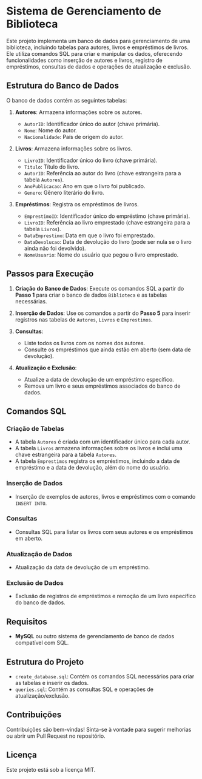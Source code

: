 # Sistema de Gerenciamento de Biblioteca

Este projeto implementa um banco de dados para gerenciamento de uma biblioteca, incluindo tabelas para autores, livros e empréstimos de livros. Ele utiliza comandos SQL para criar e manipular os dados, oferecendo funcionalidades como inserção de autores e livros, registro de empréstimos, consultas de dados e operações de atualização e exclusão.

## Estrutura do Banco de Dados

O banco de dados contém as seguintes tabelas:

1. **Autores**: Armazena informações sobre os autores.
   - `AutorID`: Identificador único do autor (chave primária).
   - `Nome`: Nome do autor.
   - `Nacionalidade`: País de origem do autor.

2. **Livros**: Armazena informações sobre os livros.
   - `LivroID`: Identificador único do livro (chave primária).
   - `Titulo`: Título do livro.
   - `AutorID`: Referência ao autor do livro (chave estrangeira para a tabela `Autores`).
   - `AnoPublicacao`: Ano em que o livro foi publicado.
   - `Genero`: Gênero literário do livro.

3. **Empréstimos**: Registra os empréstimos de livros.
   - `EmprestimoID`: Identificador único do empréstimo (chave primária).
   - `LivroID`: Referência ao livro emprestado (chave estrangeira para a tabela `Livros`).
   - `DataEmprestimo`: Data em que o livro foi emprestado.
   - `DataDevolucao`: Data de devolução do livro (pode ser nula se o livro ainda não foi devolvido).
   - `NomeUsuario`: Nome do usuário que pegou o livro emprestado.

## Passos para Execução

1. **Criação do Banco de Dados**:
   Execute os comandos SQL a partir do **Passo 1** para criar o banco de dados `Biblioteca` e as tabelas necessárias.

2. **Inserção de Dados**:
   Use os comandos a partir do **Passo 5** para inserir registros nas tabelas de `Autores`, `Livros` e `Emprestimos`.

3. **Consultas**:
   - Liste todos os livros com os nomes dos autores.
   - Consulte os empréstimos que ainda estão em aberto (sem data de devolução).

4. **Atualização e Exclusão**:
   - Atualize a data de devolução de um empréstimo específico.
   - Remova um livro e seus empréstimos associados do banco de dados.

## Comandos SQL

### Criação de Tabelas

- A tabela `Autores` é criada com um identificador único para cada autor.
- A tabela `Livros` armazena informações sobre os livros e inclui uma chave estrangeira para a tabela `Autores`.
- A tabela `Emprestimos` registra os empréstimos, incluindo a data de empréstimo e a data de devolução, além do nome do usuário.

### Inserção de Dados

- Inserção de exemplos de autores, livros e empréstimos com o comando `INSERT INTO`.

### Consultas

- Consultas SQL para listar os livros com seus autores e os empréstimos em aberto.

### Atualização de Dados

- Atualização da data de devolução de um empréstimo.

### Exclusão de Dados

- Exclusão de registros de empréstimos e remoção de um livro específico do banco de dados.

## Requisitos

- **MySQL** ou outro sistema de gerenciamento de banco de dados compatível com SQL.

## Estrutura do Projeto

- `create_database.sql`: Contém os comandos SQL necessários para criar as tabelas e inserir os dados.
- `queries.sql`: Contém as consultas SQL e operações de atualização/exclusão.

## Contribuições

Contribuições são bem-vindas! Sinta-se à vontade para sugerir melhorias ou abrir um Pull Request no repositório.

## Licença

Este projeto está sob a licença MIT.

